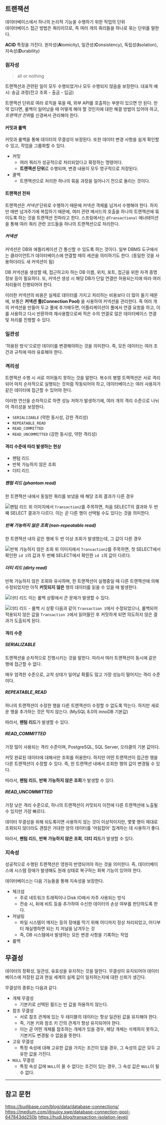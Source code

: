 ## 트랜잭션
데이터베이스에서 하나의 논리적 기능을 수행하기 위한 작업의 단위  
데이터베이스 접근 방법은 쿼리이므로, 즉 여러 개의 쿼리들을 하나로 묶는 단위를 말한다.

**ACID** 특징을 가진다.
원자성(**A**tomicity), 일관성(**C**onsistency), 독립성(**I**solation), 지속성(**D**urability)

### 원자성
> all or nothing

트랜잭션과 관련된 일이 모두 수행되었거나 모두 수행되지 않음을 보장한다.
대표적 예시: 송금 과정(잔고 조회 - 출금 - 입금)

트랜잭션 단위로 여러 로직을 묶을 때, 외부 API를 호출하는 부분이 있으면 안 된다.
만약 있다면, 롤백이 일어났을 때 어떻게 해야 할 것인지에 대한 해결 방법이 있어야 하고, *트랜잭션 전파*를 신경써서 관리해야 한다.

#### 커밋과 롤백
커밋과 롤백을 통해 데이터의 무결성이 보장된다.
또한 데이터 변경 사항을 쉽게 확인할 수 있고, 작업을 그룹화할 수 있다.
* 커밋
	* 여러 쿼리가 성공적으로 처리되었다고 확정하는 명령어다.
	* **트랜잭션 단위**로 수행되며, 변경 내용이 모두 영구적으로 저장된다.
* 콜백
  * 트랜잭션으로 처리한 하나의 묶음 과정을 일어나기 전으로 돌리는 것이다.

#### 트랜잭션 전파
트랜잭션은 *커넥션* 단위로 수행하기 때문에 커넥션 객체를 넘겨서 수행해야 한다. 하지만 매번 넘겨주기에 복잡하기 때문에, 여러 관련 메서드의 호출을 하나의 트랜잭션에 묶이도록 하는 것을 트랜잭션 전파라고 한다.
스프링에서는 `@Transactional` 애너테이션을 통해 여러 쿼리 관련 코드들을 하나의 트랜잭션으로 처리한다.

##### 커넥션
커넥션은 DB와 애플리케이션 간 통신할 수 있도록 하는 것이다.
일부 DBMS 도구에서는 클라이언트가 데이터베이스에 연결할 때의 세션을 의미하기도 한다. (동일한 것을 사용하더라도 새 커넥션이 됨)

DB 커넥션을 생성할 때, 접근하고자 하는 DB 이름, 위치, 포트, 접근을 위한 자격 증명 정보 등이 필요하다. 또, 커넥션 생성 시 해당 DB가 단일 연결만 허용되는지에 따라 여러 처리들이 진행되어야 한다.

이러한 커넥션의 비용은 실제로 데이터를 가지고 처리하는 비용보다 더 많이 들기 때문에, 보통은 **커넥션 풀(Connection Pool)** 을 사용하여 커넥션을 관리한다. 즉 여러 개의 커넥션을 만들어 두고 풀에 추가해두면, 어플리케이션이 풀에서 연결 요청을 하고, 이를 사용하고 다시 반환하여 재사용함으로써 적은 수의 연결로 많은 데이터베이스 연결 및 처리를 진행할 수 있다.

### 일관성
'허용된 방식'으로만 데이터를 변경해야하는 것을 의미한다.
즉, 모든 데이터는 여러 조건과 규칙에 따라 유효해야 한다.

### 격리성
트랜잭션 수행 시 서로 끼어들지 못하는 것을 말한다.
복수의 병렬 트랙잭션은 서로 격리되어 마치 순차적으로 실행되는 것처럼 작동되어야 하고, 데이터베이스는 여러 사용자가 같은 데이터에 접근할 수 있어야 한다.

이러한 연산을 순차적으로 하면 성능 저하가 발생하기에, 여러 개의 격리 수준으로 나뉘어 격리성을 보장한다.
* `SERIALIZABLE` (약한 동시성, 강한 격리성)
* `REPEATABLE_READ`
* `READ_COMMITTED`
* `READ_UNCOMMITTED` (강한 동시성, 약한 격리성)

#### 격리 수준에 따라 발생하는 현상
* 팬텀 리드
* 반복 가능하지 않은 조회
* 더티 리드

##### 팬텀 리드 (phantom read)
한 트랜잭션 내에서 동일한 쿼리를 보냈을 때 해당 조회 결과가 다른 경우

![팬텀 리드](4.3장%20트랜잭션과%20무결성/phantom-read.png)
위 이미지에서 `Transaction2`를 주목하면, 처음 SELECT의 결과와 두 번째 SELECT 결과가 다르다. 이는 곧 다른 행이 선택될 수도 있다는 것을 의미한다.

##### 반복 가능하지 않은 조회 (non-repeatable read)
한 트랜잭션 내의 같은 행에 두 번 이상 조회가 발생했는데, 그 값이 다른 경우

![반복 가능하지 않은 조회](4.3장%20트랜잭션과%20무결성/non-repeatable-read.png)
위 이미지에서 `Transaction2`를 주목하면, 첫 SELECT에서 확인한 `id 1`의 값과 두 번째 SELECT에서 확인한 `id 1`의 값이 다르다.

##### 더티 리드 (dirty read)
반복 가능하지 않은 조회와 유사하며, 한 트랜잭션이 실행중일 때 다른 트랜잭션에 의해 수정되었지만 아직 **커밋되지 않은** 행의 데이터를 읽을 수 있을 때 발생한다.

![더티 리드](4.3장%20트랜잭션과%20무결성/dirty-read.png)
이는 롤백 상황에서 큰 문제가 발생할 수 있다.

![더티 리드 - 롤백 시 상황](4.3장%20트랜잭션과%20무결성/dirty-read-rollback.png)
다음과 같이 `Transaction 1`에서 수정되었으나, 롤백되어 적용되지 않은 값을 `Transaction 2`에서 읽어들인 후 커밋하게 되면 의도하지 않은 결과가 도출되게 된다.

#### 격리 수준
##### SERIALIZABLE
트랜잭션을 순차적으로 진행시키는 것을 말한다.
따라서 여러 트랜잭션이 동시에 같은 행에 접근할 수 없다.

매우 엄격한 수준으로, 교착 상태가 일어날 확률도 많고 가장 성능이 떨어지는 격리 수준이다.

##### REPEATABLE_READ
하나의 트랜잭션이 수정한 행을 다른 트랜잭션이 수정할 수 없도록 막는다.
하지만 새로운 행을 추가하는 것은 막지 않는다.
(MySQL 8.0의 innoDB 기본값)

따라서, **팬텀 리드**가 발생할 수 있다.

##### READ_COMMITTED
가장 많이 사용되는 격리 수준이며, PostgreSQL, SQL Server, 오라클의 기본 값이다.

커밋 완료된 데이터에 대해서만 조회를 허용한다. 하지만 어떤 트랜잭션이 접근한 행을 다른 트랜잭션이 수정할 수 있다. 즉, 한 트랜잭션 내에서 조회한 행의 값이 변경될 수 있다.

따라서, **팬텀 리드**, **반복 가능하지 않은 조회**가 발생할 수 있다.

##### READ_UNCOMMITTED
가장 낮은 격리 수준으로, 하나의 트랜잭션이 커밋되지 이전에 다른 트랜잭션에 노출될 수 있지만 가장 빠르다.

데이터 무결성을 위해 되도록이면 사용하지 않는 것이 이상적이지만, 몇몇 행이 제대로 조회되지 않더라도 괜찮은 거대한 양의 데이터를 '어림잡아' 집계하는 데 사용하기 좋다.

따라서, **팬텀 리드**, **반복 가능하지 않은 조회**, **더티 리드**가 발생할 수 있다.

### 지속성
성공적으로 수행된 트랜잭션은 영원히 반영되어야 하는 것을 의미한다.
즉, 데이터베이스에 시스템 장애가 발생해도 원래 상태로 복구하는 회복 기능이 있어야 한다.

데이터베이스는 다음 기능들을 통해 지속성을 보장한다.
* 체크섬
  * 주로 네트워크 트래픽이나 Disk IO에서 자주 사용되는 방식
  * 전송 시, 뒤에 비트 등을 추가하여 수신한 데이터의 손상 여부를 판단하도록 한다.
* 저널링
  * 파일 시스템이 깨지는 등의 장애를 막기 위해 어디까지 정상 처리되었고, 어디부터 재실행하면 되는 지 저널을 남겨두는 것
  * 즉, DB 시스템에서 발생하는 모든 변경 사항을 기록하는 작업
* 롤백

## 무결성
데이터의 정확성, 일관성, 유효성을 유지하는 것을 말한다.
무결성이 유지되어야 데이터베이스에 저장된 값과 현실 세계의 실제 값이 일치하는지에 대한 신뢰가 생긴다.

무결성의 종류는 다음과 같다.
* 개체 무결성
  * 기본키로 선택된 필드는 빈 값을 허용하지 않는다.
* 참조 무결성
  * 서로 참조 관계에 있는 두 테이블의 데이터는 항상 일관된 값을 유지해야 한다.
  * 즉, 기본 키와 참조 키 간의 관계가 항상 유지되어야 한다.
  * 이는 곧 어떤 개체를 참조하는 개체가 있을 경우, 해당 개체는 삭제하지 못하고, 기본키도 변경될 수 없음을 뜻한다.
* 고유 무결성
  * 특정 속성에 대해 고유한 값을 가지는 조건이 있을 경우, 그 속성의 값은 모두 고유한 값을 가진다.
* `NULL` 무결성
  * 특정 속성 값에 `NULL`이 올 수 없다는 조건이 있는 경우, 그 속성 값은 `NULL`이 될 수 없다.


---
## 참고 문헌
https://budibase.com/blog/data/database-connections/
https://medium.com/@sujoy.swe/database-connection-pool-647843dd250b
https://hudi.blog/transaction-isolation-level/